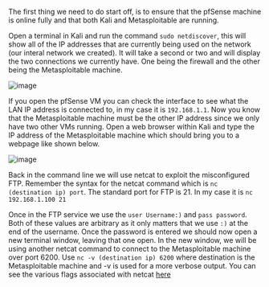 The first thing we need to do start off, is to ensure that the pfSense machine is online fully and that both Kali and Metasploitable are running. 

Open a terminal in Kali and run the command `sudo netdiscover`, this will show all of the IP addresses that are currently being used on the network (our interal network we created). It will take a second or two and will
display the two connections we currently have. One being the firewall and the other being the Metasploitable machine. 

![image](https://github.com/JMacPort/HomeLab/assets/145376972/b2f23932-7ce1-4e93-9922-2fb277a71a89)

If you open the pfSense VM you can check the interface to see what the LAN IP address is connected to, in my case it is `192.168.1.1`. Now you know that the Metasploitable machine must be the other IP address since we only 
have two other VMs running. Open a web browser within Kali and type the IP address of the Metasploitable machine which should bring you to a webpage like shown below. 

![image](https://github.com/JMacPort/HomeLab/assets/145376972/9683e6c6-a9b4-4a0a-86af-e4b7bfa53987)

Back in the command line we will use netcat to exploit the misconfigured FTP. Remember the syntax for the netcat command which is `nc (destination ip) port`. The standard port for FTP is 21.
In my case it is `nc 192.168.1.100 21`

Once in the FTP service we use the `user Username:)` and `pass password`. Both of these values are arbitrary as it only matters that we use `:)` at the end of the username. Once the password is entered
we should now open a new terminal window, leaving that one open. In the new window, we will be using another netcat command to connect to the Metasploitable machine over port 6200. 
Use `nc -v (destination ip) 6200` where destination is the Metasploitable machine and -v is used for a more verbose output. You can see the various flags associated with netcat [here](https://www.commandlinux.com/man-page/man1/netcat.1.html)

